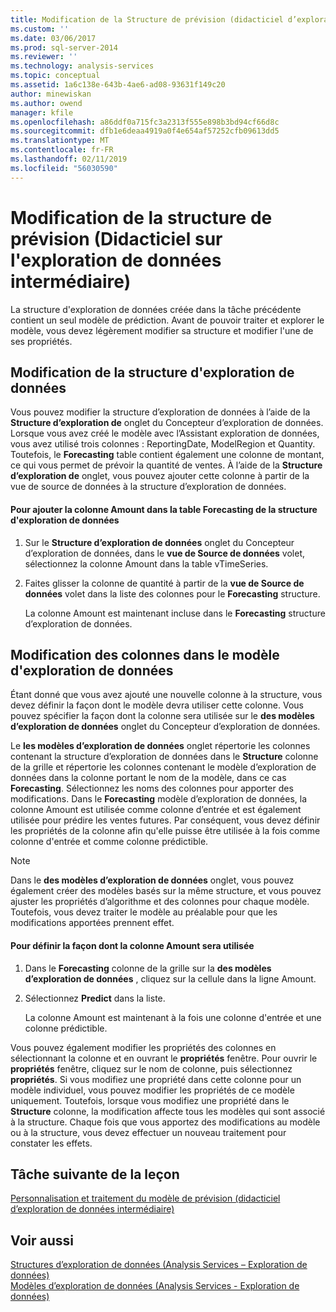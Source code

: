 ```yaml
---
title: Modification de la Structure de prévision (didacticiel d’exploration de données intermédiaire) | Microsoft Docs
ms.custom: ''
ms.date: 03/06/2017
ms.prod: sql-server-2014
ms.reviewer: ''
ms.technology: analysis-services
ms.topic: conceptual
ms.assetid: 1a6c138e-643b-4ae6-ad08-93631f149c20
author: minewiskan
ms.author: owend
manager: kfile
ms.openlocfilehash: a86ddf0a715fc3a2313f555e898b3bd94cf66d8c
ms.sourcegitcommit: dfb1e6deaa4919a0f4e654af57252cfb09613dd5
ms.translationtype: MT
ms.contentlocale: fr-FR
ms.lasthandoff: 02/11/2019
ms.locfileid: "56030590"
---
```

# <a name="modifying-the-forecasting-structure-intermediate-data-mining-tutorial"></a>Modification de la structure de prévision (Didacticiel sur l'exploration de données intermédiaire)
  La structure d'exploration de données créée dans la tâche précédente contient un seul modèle de prédiction. Avant de pouvoir traiter et explorer le modèle, vous devez légèrement modifier sa structure et modifier l'une de ses propriétés.  
  
## <a name="modifying-the-mining-structure"></a>Modification de la structure d'exploration de données  
 Vous pouvez modifier la structure d’exploration de données à l’aide de la **Structure d’exploration de** onglet du Concepteur d’exploration de données. Lorsque vous avez créé le modèle avec l’Assistant exploration de données, vous avez utilisé trois colonnes : ReportingDate, ModelRegion et Quantity. Toutefois, le **Forecasting** table contient également une colonne de montant, ce qui vous permet de prévoir la quantité de ventes. À l’aide de la **Structure d’exploration de** onglet, vous pouvez ajouter cette colonne à partir de la vue de source de données à la structure d’exploration de données.  
  
#### <a name="to-add-the-amount-column-to-the-forecasting-mining-structure"></a>Pour ajouter la colonne Amount dans la table Forecasting de la structure d'exploration de données  
  
1.  Sur le **Structure d’exploration de données** onglet du Concepteur d’exploration de données, dans le **vue de Source de données** volet, sélectionnez la colonne Amount dans la table vTimeSeries.  
  
2.  Faites glisser la colonne de quantité à partir de la **vue de Source de données** volet dans la liste des colonnes pour le **Forecasting** structure.  
  
     La colonne Amount est maintenant incluse dans le **Forecasting** structure d’exploration de données.  
  
## <a name="modifying-the-columns-in-the-mining-model"></a>Modification des colonnes dans le modèle d'exploration de données  
 Étant donné que vous avez ajouté une nouvelle colonne à la structure, vous devez définir la façon dont le modèle devra utiliser cette colonne. Vous pouvez spécifier la façon dont la colonne sera utilisée sur le **des modèles d’exploration de données** onglet du Concepteur d’exploration de données.  
  
 Le **les modèles d’exploration de données** onglet répertorie les colonnes contenant la structure d’exploration de données dans le **Structure** colonne de la grille et répertorie les colonnes contenant le modèle d’exploration de données dans la colonne portant le nom de la modèle, dans ce cas **Forecasting**. Sélectionnez les noms des colonnes pour apporter des modifications. Dans le **Forecasting** modèle d’exploration de données, la colonne Amount est utilisée comme colonne d’entrée et est également utilisée pour prédire les ventes futures. Par conséquent, vous devez définir les propriétés de la colonne afin qu'elle puisse être utilisée à la fois comme colonne d'entrée et comme colonne prédictible.  
  
> [!NOTE]  
>  Dans le **des modèles d’exploration de données** onglet, vous pouvez également créer des modèles basés sur la même structure, et vous pouvez ajuster les propriétés d’algorithme et des colonnes pour chaque modèle. Toutefois, vous devez traiter le modèle au préalable pour que les modifications apportées prennent effet.  
  
#### <a name="to-define-how-the-amount-column-will-be-used"></a>Pour définir la façon dont la colonne Amount sera utilisée  
  
1.  Dans le **Forecasting** colonne de la grille sur la **des modèles d’exploration de données** , cliquez sur la cellule dans la ligne Amount.  
  
2.  Sélectionnez **Predict** dans la liste.  
  
     La colonne Amount est maintenant à la fois une colonne d'entrée et une colonne prédictible.  
  
 Vous pouvez également modifier les propriétés des colonnes en sélectionnant la colonne et en ouvrant le **propriétés** fenêtre. Pour ouvrir le **propriétés** fenêtre, cliquez sur le nom de colonne, puis sélectionnez **propriétés**. Si vous modifiez une propriété dans cette colonne pour un modèle individuel, vous pouvez modifier les propriétés de ce modèle uniquement. Toutefois, lorsque vous modifiez une propriété dans le **Structure** colonne, la modification affecte tous les modèles qui sont associé à la structure. Chaque fois que vous apportez des modifications au modèle ou à la structure, vous devez effectuer un nouveau traitement pour constater les effets.  
  
## <a name="next-task-in-lesson"></a>Tâche suivante de la leçon  
 [Personnalisation et traitement du modèle de prévision &#40;didacticiel d’exploration de données intermédiaire&#41;](../../2014/tutorials/customize-process-forecasting-model-intermediate-data-mining-tutorial.md)  
  
## <a name="see-also"></a>Voir aussi  
 [Structures d’exploration de données &#40;Analysis Services – Exploration de données&#41;](../../2014/analysis-services/data-mining/mining-structures-analysis-services-data-mining.md)   
 [Modèles d’exploration de données &#40;Analysis Services - Exploration de données&#41;](../../2014/analysis-services/data-mining/mining-models-analysis-services-data-mining.md)  
  
  
